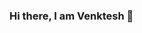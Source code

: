 ### Hi there, I am Venktesh  👋

<!--
**venktesh0755/venktesh0755** is a ✨ _special_ ✨ repository because its `README.md` (this file) appears on your GitHub profile.

Here are some ideas to get you started:
Sophomore at NIT Kurukshetra pursuing Btech in ECE
- 🔭 I’m currently working on Full Stack Web Development 
- 🌱 I’m currently learning Competitive programming, DSA, React,Node.js
- 📫  Reach me: 12215051@nitkkr.ac.in
-->
